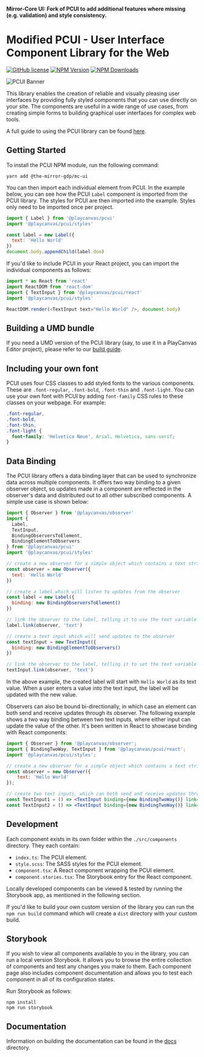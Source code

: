 **Mirror-Core UI: Fork of PCUI to add additional features where missing (e.g. validation) and style consistency.**

# Modified PCUI - User Interface Component Library for the Web

[![GitHub license](https://img.shields.io/badge/license-MIT-blue.svg)](https://github.com/playcanvas/pcui/blob/main/LICENSE)
[![NPM Version](https://img.shields.io/npm/v/@playcanvas/pcui.svg?style=flat?style=flat)](https://www.npmjs.com/package/@playcanvas/pcui)
[![NPM Downloads](https://img.shields.io/npm/dw/@playcanvas/pcui)](https://npmtrends.com/@playcanvas/pcui)

![PCUI Banner](https://forum-files-playcanvas-com.s3.dualstack.eu-west-1.amazonaws.com/original/2X/7/7e51de8ae69fa499dcad292efd21d7722dcf2dbd.jpeg)

This library enables the creation of reliable and visually pleasing user interfaces by providing fully styled components that you can use directly on your site. The components are useful in a wide range of use cases, from creating simple forms to building graphical user interfaces for complex web tools.

A full guide to using the PCUI library can be found [here](https://playcanvas.github.io/pcui).

## Getting Started

To install the PCUI NPM module, run the following command:

    yarn add @the-mirror-gdp/mc-ui

You can then import each individual element from PCUI. In the example below, you can see how the PCUI `Label` component is imported from the PCUI library. The styles for PCUI are then imported into the example. Styles only need to be imported once per project.

```javascript
import { Label } from '@playcanvas/pcui'
import '@playcanvas/pcui/styles'

const label = new Label({
  text: 'Hello World'
})
document.body.appendChild(label.dom)
```

If you'd like to include PCUI in your React project, you can import the individual components as follows:

```javascript
import * as React from 'react'
import ReactDOM from 'react-dom'
import { TextInput } from '@playcanvas/pcui/react'
import '@playcanvas/pcui/styles'

ReactDOM.render(<TextInput text="Hello World" />, document.body)
```

## Building a UMD bundle

If you need a UMD version of the PCUI library (say, to use it in a PlayCanvas Editor project), please refer to our [build guide](BUILDGUIDE.md).

## Including your own font

PCUI uses four CSS classes to add styled fonts to the various components. These are `.font-regular`, `.font-bold`, `.font-thin` and `.font-light`. You can use your own font with PCUI by adding `font-family` CSS rules to these classes on your webpage. For example:

```css
.font-regular,
.font-bold,
.font-thin,
.font-light {
  font-family: 'Helvetica Neue', Arial, Helvetica, sans-serif;
}
```

## Data Binding

The PCUI library offers a data binding layer that can be used to synchronize data across multiple components. It offers two way binding to a given observer object, so updates made in a component are reflected in the observer's data and distributed out to all other subscribed components. A simple use case is shown below:

```javascript
import { Observer } from '@playcanvas/observer'
import {
  Label,
  TextInput,
  BindingObserversToElement,
  BindingElementToObservers
} from '@playcanvas/pcui'
import '@playcanvas/pcui/styles'

// create a new observer for a simple object which contains a text string
const observer = new Observer({
  text: 'Hello World'
})

// create a label which will listen to updates from the observer
const label = new Label({
  binding: new BindingObserversToElement()
})

// link the observer to the label, telling it to use the text variable as its value
label.link(observer, 'text')

// create a text input which will send updates to the observer
const textInput = new TextInput({
  binding: new BindingElementToObservers()
})

// link the observer to the label, telling it to set the text variable on change
textInput.link(observer, 'text')
```

In the above example, the created label will start with `Hello World` as its text value. When a user enters a value into the text input, the label will be updated with the new value.

Observers can also be bound bi-directionally, in which case an element can both send and receive updates through its observer. The following example shows a two way binding between two text inputs, where either input can update the value of the other. It's been written in React to showcase binding with React components:

```jsx
import { Observer } from '@playcanvas/observer';
import { BindingTwoWay, TextInput } from '@playcanvas/pcui/react';
import '@playcanvas/pcui/styles';

// create a new observer for a simple object which contains a text string
const observer = new Observer({
    text: 'Hello World'
});

// create two text inputs, which can both send and receive updates through the linked observer
const TextInput1 = () => <TextInput binding={new BindingTwoWay()} link={{ observer, path: 'text'} />;
const TextInput2 = () => <TextInput binding={new BindingTwoWay()} link={{ observer, path: 'text'} />;
```

## Development

Each component exists in its own folder within the `./src/components` directory. They each contain:

- `index.ts`: The PCUI element.
- `style.scss`: The SASS styles for the PCUI element.
- `component.tsx`: A React component wrapping the PCUI element.
- `component.stories.tsx`: The Storybook entry for the React component.

Locally developed components can be viewed & tested by running the Storybook app, as mentioned in the following section.

If you'd like to build your own custom version of the library you can run the `npm run build` command which will create a `dist` directory with your custom build.

## Storybook

If you wish to view all components available to you in the library, you can run a local version Storybook. It allows you to browse the entire collection of components and test any changes you make to them. Each component page also includes component documentation and allows you to test each component in all of its configuration states.

Run Storybook as follows:

    npm install
    npm run storybook

## Documentation

Information on building the documentation can be found in the [docs](./docs/README.md) directory.
